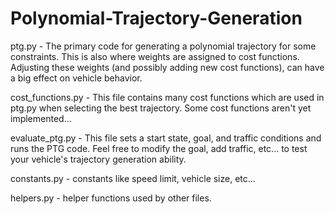 # Polynomial-Trajectory-Generation

ptg.py - The primary code for generating a polynomial trajectory for some constraints. This is also where weights are assigned to cost functions. Adjusting these weights (and possibly adding new cost functions), can have a big effect on vehicle behavior.


cost_functions.py - This file contains many cost functions which are used in ptg.py when selecting the best trajectory. Some cost functions aren't yet implemented...


evaluate_ptg.py - This file sets a start state, goal, and traffic conditions and runs the PTG code. Feel free to modify the goal, add traffic, etc... to test your vehicle's trajectory generation ability.


constants.py - constants like speed limit, vehicle size, etc...


helpers.py - helper functions used by other files.
